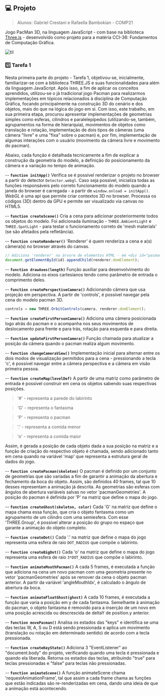 ## :computer: **Projeto**
> Alunos: Gabriel Crestani e Rafaella Bambokian - COMP21

Jogo PacMan 3D, na linguagem JavaScript - com base na biblioteca [Three.js](https://threejs.org/) - desenvolvido como projeto para a matéria CCI-36: Fundamentos de Computação Gráfica.

![til](./pacmangif.gif)

### :one: Tarefa 1
Nesta primeira parte do projeto - Tarefa 1, objetivou-se, inicialmente, familiarizar-se com a biblioteca THREE.JS e suas funcionalidades para além da linguagem JavaScript. Após isso, a fim de aplicar os conceitos aprendidos, utilizou-se o já tradicional jogo Pacman para realizarmos implementações em tópicos relacionados à disciplina de Computação Gráfica, focando principalmente na construção 3D do cenário e dos objetos, mais do que na lógica do jogo em si.
Com isso, este trabalho, em sua primeira etapa, procurou apresentar implementações de geometrias simples como esferas, cilindros e paralelepípedos (utilizando-se, também, agrupamentos na forma de hierarquia), movimentos de objetos como translação e rotação, implementação de dois tipos de câmeras (uma câmera "livre" e uma "fixa" sobre o pacman) e, por fim, implementação de algumas interações com o usuário (movimento da câmera livre e movimento do pacman).

Abaixo, cada função é detalhada tecnicamente a fim de explicar a construção da geometria do modelo, a definição do posicionamento da câmera e a variação no tempo de animação.

-- **`function initApp()`**
Verifica se é possível renderizar o projeto no browser a partir do detector `Detector.webgl`. Caso seja possível, inicializa todas as funções responsáveis pelo correto funcionamento do modelo quando a janela do browser é carregada - a partir de `window.onload = initApp()`. 
_WebGL_ é uma api que permite criar contextos 3D no browser. Processa os códigos (3D) dentro da GPU e permite ser visualizado via canvas no HTML5.

-- **`function createScene()`**
Cria a cena para adicionar posteriormente todos os objetos do modelo. 
Foi adicionada iluminação - `THREE.AmbientLight` e `THREE.SpotLight` - para testar o funcionamento correto de 'mesh materials' (se são afetados pela refletância).

-- **`function createRenderer()`**
'Renderer' é quem renderiza a cena e a(s) câmera(s) no browser através do canvas.
```js
// Adiciona 'renderer' na árvore de elementos HTML - em <div id="pacman-3d">
document.getElementById(id).appendChild(renderer.domElement);
```

-- **`function drawAxes(length)`**
Função auxiliar para desenvolvimento do modelo. Adiciona os eixos cartesianos tendo como parâmetro de entrada o comprimento deles.

-- **`function createPerspectiveCamera()`**
Adicionando câmera que usa projeção em perspectiva. A partir de 'controls', é possível navegar pela cena do modelo pacman 3D.
```js
controls = new THREE.OrbitControls(camera, renderer.domElement);
```

-- **`function createFirstPersonCamera()`**
Adiciona uma câmera posicionada logo atrás do pacman e o acompanha nos seus movimentos de deslocamento para frente e para trás, rotação para esquerda e para direita.

-- **`function updateFirstPersonCamera()`**
Função chamada para atualizar a posição da câmera quando o pacman realiza algum movimento.

-- **`function changeCameraView()`**
Implementação inicial para alternar entre os dois modos de visualização permitidos para a cena - pressionando a tecla 'c', é possível navegar entre a câmera perspectiva e a câmera em visão primeira pessoa.

-- **`function createMap(levelDef)`**
A partir de uma matriz como parâmetro de entrada é possível construir em cena os objetos sabendo suas respectivas posições.
> '#' - representa a parede do labirinto

> 'G' - representa o fantasma

> 'P' - representa o pacman

> '.' - representa a comida menor

> 'o' - representa a comida maior

Assim, é gerada a posição de cada objeto dada a sua posição na matriz e a função de criação do respectivo objeto é chamada, sendo adicionado tanto em cena quando na variável 'map' que representa a estrutura geral de dados do jogo. 

-- **`function createPacman(skeleton)`**
O pacman é definido por um conjunto de geometrias que são variadas a fim de garantir a animação da abertura e fechamento da boca do objeto. Assim, são definidos 40 frames, tal que 10 desses representam a animação já descrita. 
As geometrias são esferas com ângulos de abertura variáveis salvas no vetor 'pacmanGeometries'.
A posição do pacman é definida por 'P' na matriz que define o mapa do jogo.

-- **`function createGhost(skeleton, color)`**
Cada 'G' na matriz que define o mapa chama essa função, que cria o objeto fantasma como um agrupamento de um cilindro com uma semiesfera. Com esse 'THREE.Group', é possível alterar a posição do grupo no espaço que garante a animação do objeto completo. 

-- **`function createDot()`**
Cada '.' na matriz que define o mapa do jogo representa uma esfera de raio `DOT_RADIUS` que compõe o labirinto. 

-- **`function createBigDot()`**
Cada 'o' na matriz que define o mapa do jogo representa uma esfera de raio `3*DOT_RADIUS` que compõe o labirinto. 

-- **`function animateMouthPacman()`**
A cada 5 frames, é executada a função que adiciona na cena um novo pacman com uma geometria presente no vetor 'pacmanGeometries' após se remover da cena o objeto pacman anterior. A partir da variável 'angleMouthIdx', é calculado o ângulo de abertura da boca.


-- **`function animateFloatGhost(ghost)`**
A cada 10 frames, é executada a função que varia a posição em y de cada fantasma. Semelhante à animação do pacman, o objeto fantasma é removido para a inserção de um novo em uma posição acrescida ou descrescida de deltaY de position.y anterior.

-- **`function movePacman()`**
Analisa os estados das "keys" e identifica se uma das teclas W, A, S ou D está sendo pressionada e aplica um movimento (translação ou rotação em determinado sentido) de acordo com a tecla pressionada.

-- **`function createKeyState()`**
Adiciona 3 "EventListener" ao "document.body" do projeto, verificando quando uma tecla é pressionada e quando ela liberada. Retorna os estados das teclas, atribuindo "true" para teclas pressionadas e "false" para teclas não pressionadas.

-- **`function animateScene()`**
A função animateScene chama 'requestAnimationFrame', tal que assim a cada frame chama as funções que estão indicadas são re-renderizadas em cena, dando uma ideia de que a animação está acontecendo.
